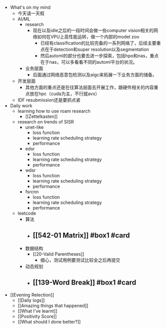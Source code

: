 - What's on my mind
	- 今天请一天假
	- AI/ML
		- research
			- 现在以及idle之后的一段时间会做一些computer vision相关的网络如何在VPU上高性能运转，做一个内部的model zoo
				- 已经有classification的比较完备的一系列网络了，后续主要重点在于detection和super resolution以及segmentation
				- 然后automl的部分也要去进一步探索，包括hpo和nas，重点在于nas，可以多看看不同的automl平台的状况。
		- 业务层面
			- 后面通过网络恶意包检测以及aigc来拓展一下业务方面的储备。
	- 开发层面
		- 其他方面的重点还是在往算法层面去开展工作，跟硬件相关的内容重点放在hpc（cuda为主，不行就avx）
	- IDF resubmission还是要抓点紧
- Daily work
	- learning how to use roam research
		- [[Zettelkasten]]
	- research on trends of SISR
		- unet-like
			- loss function
			- learning rate scheduling strategy
			- performance
		- edsr
			- loss function
			- learning rate scheduling strategy
			- performance
		- wdsr
			- loss function
			- learning rate scheduling strategy
			- performance
		- fsrcnn
			- loss function
			- learning rate scheduling strategy
			- performance
	- leetcode
		- 算法
			- [[542-01 Matrix]] #box1 #card
				-
		- 数据结构
			- [[20-Valid Parentheses]]
				- 细心，测试用例要测试比较全之后再提交
		- 动态规划
			- [[139-Word Break]] #box1 #card
				-
- [[Evening Relection]]
	- [[Daily logs]]
	- [[Amazing things that happened]]
	- [[What I've learnt]]
	- [[Positivity Score]]
	- [[What should I done better?]]